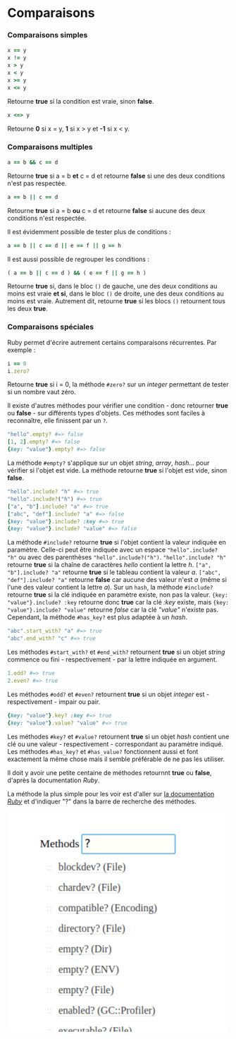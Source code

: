 # Comparaisons

### Comparaisons simples

```ruby
x == y
x != y
x > y
x < y
x >= y
x <= y
```
Retourne **true** si la condition est vraie, sinon **false**.

```ruby
x <=> y
```
Retourne **0** si x = y, **1** si x > y et **-1** si x < y.

### Comparaisons multiples

```ruby
a == b && c == d
```
Retourne **true** si a = b **et** c = d et retourne **false** si une des deux conditions n'est pas respectée.

```ruby
a == b || c == d
```
Retourne **true** si a = b **ou** c = d et retourne **false** si aucune des deux conditions n'est respectée.

Il est évidemment possible de tester plus de conditions :
```ruby
a == b || c == d || e == f || g == h
```
Il est aussi possible de regrouper les conditions :

```ruby
( a == b || c == d ) && ( e == f || g == h )
```
Retourne **true** si, dans le bloc `()` de gauche, une des deux conditions au moins est vraie **et si**, dans le bloc `()` de droite, une des deux conditions au moins est vraie. Autrement dit, retourne **true** si les blocs `()` retournent tous les deux **true**.

### Comparaisons spéciales

Ruby permet d'écrire autrement certains comparaisons récurrentes. Par exemple :
```ruby
i == 0
i.zero?
```
Retourne **true** si i = 0, la méthode `#zero?` sur un *integer* permettant de tester si un nombre vaut zéro.

Il existe d'autres méthodes pour vérifier une condition - donc retourner **true** ou **false** - sur différents types d'objets.
Ces méthodes sont faciles à reconnaître, elle finissent par un `?`.

```ruby
"hello".empty? #=> false
[1, 2].empty? #=> false
{key: "value"}.empty? #=> false
```
La méthode `#empty?` s'applique sur un objet *string*, *array*, *hash*... pour vérifier si l'objet est vide.
La méthode retourne **true** si l'objet est vide, sinon **false**.

```ruby
"hello".include? "h" #=> true
"hello".include?("h") #=> true
["a", "b"].include? "a" #=> true
["abc", "def"].include? "a" #=> false
{key: "value"}.include? :key #=> true
{key: "value"}.include? "value" #=> false
```
La méthode `#include?` retourne **true** si l'objet contient la valeur indiquée en paramètre.
Celle-ci peut être indiquée avec un espace `"hello".include? "h"` ou avec des parenthèses `"hello".include?("h")`.
`"hello".include? "h"` retourne **true** si la chaîne de caractères *hello* contient la lettre *h*.
`["a", "b"].include? "a"` retourne **true** si le tableau contient la valeur *a*. `["abc", "def"].include? "a"` retourne **false** car aucune des valeur n'est *a* (même si l'une des valeur contient la lettre *a*).
Sur un `hash`, la méthode `#include?` retourne **true** si la clé indiquée en paramètre existe, non pas la valeur. `{key: "value"}.include? :key` retourne donc **true** car la clé *:key* existe, mais `{key: "value"}.include? "value"` retourne *false* car la clé *"value"* n'existe pas. Cependant, la méthode `#has_key?` est plus adaptée à un *hash*.

```ruby
"abc".start_with? "a" #=> true
"abc".end_with? "c" #=> true
```
Les méthodes `#start_with?` et `#end_with?` retournent **true** si un objet *string* commence ou fini - respectivement - par la lettre indiquée en argument.

```ruby
1.odd? #=> true
2.even? #=> true
```
Les méthodes `#odd?` et `#even?` retournent **true** si un objet *integer* est - respectivement - impair ou pair.

```ruby
{key: "value"}.key? :key #=> true
{key: "value"}.value? "value" #=> true
```
Les méthodes `#key?` et `#value?` retournent **true** si un objet *hash* contient une clé ou une valeur - respectivement - correspondant au paramètre indiqué. Les méthodes `#has_key?` et `#has_value?` fonctionnent aussi et font exactement la même chose mais il semble préférable de ne pas les utiliser.

Il doit y avoir une petite centaine de méthodes retournnt **true** ou **false**, d'après la documentation *Ruby*.

La méthode la plus simple pour les voir est d'aller sur [la documentation *Ruby*](https://ruby-doc.org/core-2.5.1/) et d'indiquer "?" dans la barre de recherche des méthodes.

![screenshot](img/methods_true_false.png)
